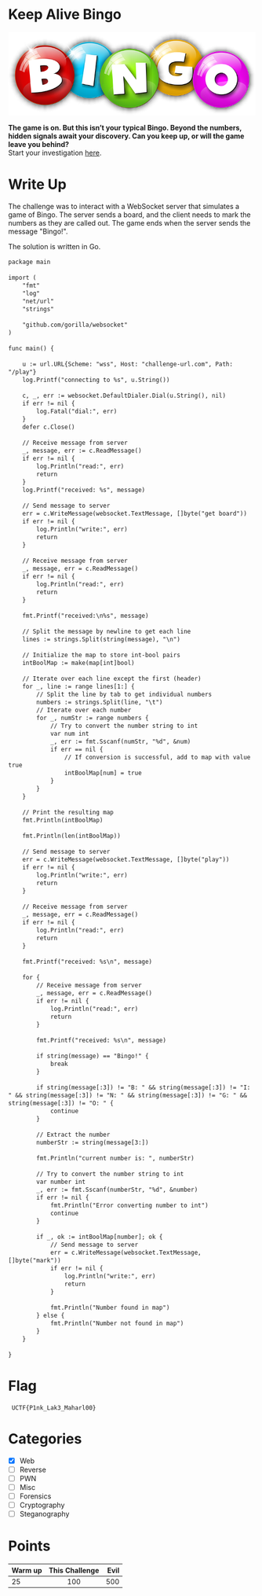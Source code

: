 # Keep Alive Bingo

<img src="Resources/Bingo.png" title="Bingo" alt="Bingo" data-align="center">

**The game is on. But this isn’t your typical Bingo. Beyond the numbers, hidden signals await your discovery. Can you keep up, or will the game leave you behind?**  
Start your investigation [here](https://keep-alive.uctf.ir/).

# Write Up

The challenge was to interact with a WebSocket server that simulates a game of Bingo. The server sends a board, and the client needs to mark the numbers as they are called out. The game ends when the server sends the message "Bingo!".

The solution is written in Go.

```golang
package main

import (
	"fmt"
	"log"
	"net/url"
	"strings"

	"github.com/gorilla/websocket"
)

func main() {

	u := url.URL{Scheme: "wss", Host: "challenge-url.com", Path: "/play"}
	log.Printf("connecting to %s", u.String())

	c, _, err := websocket.DefaultDialer.Dial(u.String(), nil)
	if err != nil {
		log.Fatal("dial:", err)
	}
	defer c.Close()

	// Receive message from server
	_, message, err := c.ReadMessage()
	if err != nil {
		log.Println("read:", err)
		return
	}
	log.Printf("received: %s", message)

	// Send message to server
	err = c.WriteMessage(websocket.TextMessage, []byte("get board"))
	if err != nil {
		log.Println("write:", err)
		return
	}

	// Receive message from server
	_, message, err = c.ReadMessage()
	if err != nil {
		log.Println("read:", err)
		return
	}

	fmt.Printf("received:\n%s", message)

	// Split the message by newline to get each line
	lines := strings.Split(string(message), "\n")

	// Initialize the map to store int-bool pairs
	intBoolMap := make(map[int]bool)

	// Iterate over each line except the first (header)
	for _, line := range lines[1:] {
		// Split the line by tab to get individual numbers
		numbers := strings.Split(line, "\t")
		// Iterate over each number
		for _, numStr := range numbers {
			// Try to convert the number string to int
			var num int
			_, err := fmt.Sscanf(numStr, "%d", &num)
			if err == nil {
				// If conversion is successful, add to map with value true
				intBoolMap[num] = true
			}
		}
	}

	// Print the resulting map
	fmt.Println(intBoolMap)

	fmt.Println(len(intBoolMap))

	// Send message to server
	err = c.WriteMessage(websocket.TextMessage, []byte("play"))
	if err != nil {
		log.Println("write:", err)
		return
	}

	// Receive message from server
	_, message, err = c.ReadMessage()
	if err != nil {
		log.Println("read:", err)
		return
	}

	fmt.Printf("received: %s\n", message)

	for {
		// Receive message from server
		_, message, err = c.ReadMessage()
		if err != nil {
			log.Println("read:", err)
			return
		}

		fmt.Printf("received: %s\n", message)

		if string(message) == "Bingo!" {
			break
		}

		if string(message[:3]) != "B: " && string(message[:3]) != "I: " && string(message[:3]) != "N: " && string(message[:3]) != "G: " && string(message[:3]) != "O: " {
			continue
		}

		// Extract the number
		numberStr := string(message[3:])

		fmt.Println("current number is: ", numberStr)

		// Try to convert the number string to int
		var number int
		_, err := fmt.Sscanf(numberStr, "%d", &number)
		if err != nil {
			fmt.Println("Error converting number to int")
			continue
		}

		if _, ok := intBoolMap[number]; ok {
			// Send message to server
			err = c.WriteMessage(websocket.TextMessage, []byte("mark"))
			if err != nil {
				log.Println("write:", err)
				return
			}

			fmt.Println("Number found in map")
		} else {
			fmt.Println("Number not found in map")
		}
	}

}
```

# Flag

```
 UCTF{P1nk_Lak3_Maharl00}
```

# Categories

- [X] Web
- [ ] Reverse
- [ ] PWN
- [ ] Misc
- [ ] Forensics
- [ ] Cryptography
- [ ] Steganography

# Points

| Warm up | This Challenge  | Evil |
| ------- |:---------------:| ----:|
| 25      |  	  100		| 500  |
